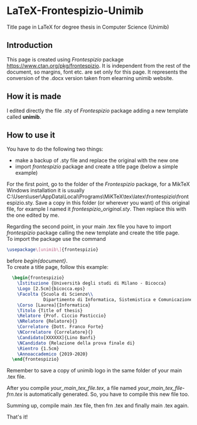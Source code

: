 # LaTeX-Frontespizio-Unimib
Title page in LaTeX for degree thesis in Computer Science (Unimib)

## Introduction
This page is created using _Frontespizio_ package https://www.ctan.org/pkg/frontespizio. It is independent from the rest of the document, so margins, font etc. are set only for this page. It represents the conversion of the .docx version taken from elearning unimib website.

## How it is made
I edited directly the file .sty of _Frontespizio_ package adding a new template called **unimib**.

## How to use it
You have to do the following two things:
- make a backup of .sty file and replace the original with the new one
- import _frontespizio_ package and create a title page (below a simple example)

For the first point, go to the folder of the _Frontespizio_ package, for a MikTeX Windows installation it is usually C:\Users\user\AppData\Local\Programs\MiKTeX\tex\latex\frontespizio\frontespizio.sty. Save a copy in this folder (or wherever you want) of this original file, for example I named it _frontespizio\_original.sty_. Then replace this with the one edited by me.

Regarding the second point, in your main .tex file you have to import _frontespizio_ package calling the new template and create the title page.  
To import the package use the command 
```latex
\usepackage\[unimib\]{frontespizio}
```
before _begin{document}_.  
To create a title page, follow this example:
```latex
  \begin{frontespizio}
    \Istituzione {Università degli studi di Milano - Bicocca}
    \Logo [2.5cm]{bicocca.eps}
    \Facolta {Scuola di Scienze\\
              Dipartimento di Informatica, Sistemistica e Comunicazione}
    \Corso [Laurea]{Informatica}
    \Titolo {Title of thesis}
    \Relatore {Prof. Ciccio Pasticcio}
    \NRelatore {Relatore}{}
    \Correlatore {Dott. Franco Forte}
    \NCorrelatore {Correlatore}{}
    \Candidato[XXXXXX]{Lino Banfi}
    \NCandidato {Relazione della prova finale di}
    \Rientro {1.5cm}
    \Annoaccademico {2019-2020}
  \end{frontespizio}
```
Remember to save a copy of unimib logo in the same folder of your main .tex file.

After you compile _your\_main\_tex\_file.tex_, a file named _your\_main\_tex\_file-frn.tex_ is automatically generated. So, you have to compile this new file too.

Summing up, compile main .tex file, then frn .tex and finally main .tex again.

That's it!
